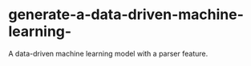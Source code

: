 # generate-a-data-driven-machine-learning-
A data-driven machine learning model with a parser feature.
